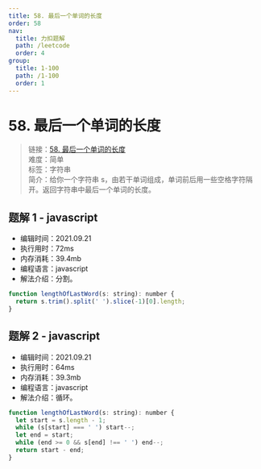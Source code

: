 ```yaml
---
title: 58. 最后一个单词的长度
order: 58
nav:
  title: 力扣题解
  path: /leetcode
  order: 4
group:
  title: 1-100
  path: /1-100
  order: 1
---
```


# 58. 最后一个单词的长度

> 链接：[58. 最后一个单词的长度](https://leetcode-cn.com/problems/length-of-last-word/)  
> 难度：简单  
> 标签：字符串  
> 简介：给你一个字符串 s，由若干单词组成，单词前后用一些空格字符隔开。返回字符串中最后一个单词的长度。

## 题解 1 - javascript

- 编辑时间：2021.09.21
- 执行用时：72ms
- 内存消耗：39.4mb
- 编程语言：javascript
- 解法介绍：分割。

```javascript
function lengthOfLastWord(s: string): number {
  return s.trim().split(' ').slice(-1)[0].length;
}
```

## 题解 2 - javascript

- 编辑时间：2021.09.21
- 执行用时：64ms
- 内存消耗：39.3mb
- 编程语言：javascript
- 解法介绍：循环。

```javascript
function lengthOfLastWord(s: string): number {
  let start = s.length - 1;
  while (s[start] === ' ') start--;
  let end = start;
  while (end >= 0 && s[end] !== ' ') end--;
  return start - end;
}
```
